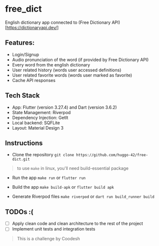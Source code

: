 # free_dict

English dictionary app connected to (Free Dictionary API)[https://dictionaryapi.dev/]

## Features:
- Login/Signup
- Audio pronunciation of the word (if provided by Free Dictionary API)
- Every word from the english dictionary
- User related history (words user accessed definitions)
- User related favorite words (words user marked as favorite)
- Cache API responses

## Tech Stack
- App: Flutter (version 3.27.4) and Dart (version 3.6.2)
- State Management: Riverpod
- Dependency Injection: GetIt
- Local backend: SQFLite
- Layout: Material Design 3

## Instructions
- Clone the repository
`git clone https://github.com/huggo-42/free-dict.git`

> to use `make` in linux, you'll need build-essential package
- Run the app
`make run` or `flutter run`

- Build the app
`make build-apk` or `flutter build apk`

- Generate Riverpod files
`make riverpod` or `dart run build_runner build`

## TODOs :(
- [ ] Apply clean code and clean architecture to the rest of the project
- [ ] Implement unit tests and integration tests

> This is a challenge by Coodesh
